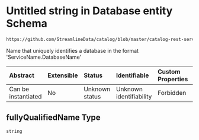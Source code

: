# Untitled string in Database entity Schema

```txt
https://github.com/StreamlineData/catalog/blob/master/catalog-rest-service/src/main/resources/json/schema/entity/data/database.json#/properties/fullyQualifiedName
```

Name that uniquely identifies a database in the format 'ServiceName.DatabaseName'

| Abstract            | Extensible | Status         | Identifiable            | Custom Properties | Additional Properties | Access Restrictions | Defined In                                                                |
| :------------------ | :--------- | :------------- | :---------------------- | :---------------- | :-------------------- | :------------------ | :------------------------------------------------------------------------ |
| Can be instantiated | No         | Unknown status | Unknown identifiability | Forbidden         | Allowed               | none                | [database.json*](database.md) |

## fullyQualifiedName Type

`string`
